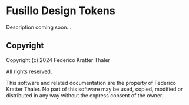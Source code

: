 # Fusillo Design Tokens

Description coming soon...

## Copyright

Copyright (c) 2024 Federico Kratter Thaler

All rights reserved.

This software and related documentation are the property of Federico Kratter Thaler. No part of this software may be used, copied, modified or distributed in any way without the express consent of the owner.